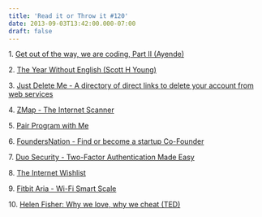 ```yaml
---
title: 'Read it or Throw it #120'
date: 2013-09-03T13:42:00.000-07:00
draft: false
---
```


1. [Get out of the way, we are coding, Part II (Ayende)](http://ayende.com/blog/163233/get-out-of-the-way-we-are-coding-part-ii)  

2. [The Year Without English (Scott H Young)](http://www.scotthyoung.com/blog/the-year-without-english/)

3. [Just Delete Me - A directory of direct links to delete your account from web services](http://justdelete.me/)

4. [ZMap - The Internet Scanner](https://zmap.io/)

5. [Pair Program with Me](http://www.pairprogramwith.me/)

6. [FoundersNation - Find or become a startup Co-Founder](http://www.founders-nation.com/)

7. [Duo Security - Two-Factor Authentication Made Easy](https://www.duosecurity.com/)

8. [The Internet Wishlist](http://theinternetwishlist.com/)

9. [Fitbit Aria - Wi-Fi Smart Scale](http://www.fitbit.com/uk/aria)

10. [Helen Fisher: Why we love, why we cheat (TED)](http://www.ted.com/talks/helen_fisher_tells_us_why_we_love_cheat.html)